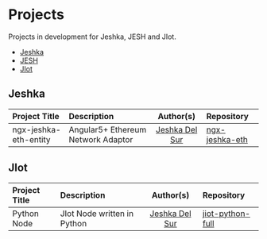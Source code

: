 # Projects

Projects in development for Jeshka, JESH and JIot.

- [Jeshka](#Jeshka)
- [JESH](#JESH)
- [JIot](#JIot)

## Jeshka
Project Title | Description | Author(s) | Repository
:-- | :-- | :--: | :--
ngx-jeshka-eth-entity | Angular5+ Ethereum Network Adaptor | [Jeshka Del Sur](https://github.com/user/Rainbow-Unicorn-Oo) | [ngx-jeshka-eth](https://github.com/user/Rainbow-Unicorn-Oo/ngx-jeshka-eth)


## JIot
Project Title | Description | Author(s) | Repository
:-- | :-- | :--: | :--
Python Node | JIot Node written in Python | [Jeshka Del Sur](https://github.com/user/Rainbow-Unicorn-Oo) | [jiot-python-full](https://github.com/user/Rainbow-Unicorn-Oo/jiot-python-full)
